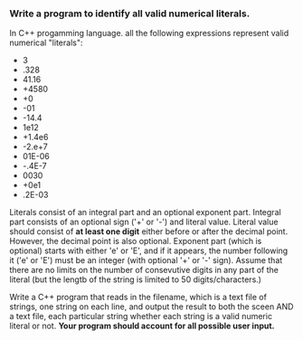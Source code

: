 ### Write a program to identify all valid numerical literals.

In C++ progamming language. all the following expressions represent valid numerical "literals":

 - 3 
 - .328
 - 41.16
 - +4580
 - +0
 - -01
 - -14.4
 - 1e12
 - +1.4e6
 - -2.e+7
 - 01E-06
 - -.4E-7
 - 0030
 - +0e1
 - .2E-03

Literals consist of an integral part and an optional exponent part. Integral part consists of an optional sign ('+' or '-') and literal value. Literal value should consist of __at least one digit__ either before or after the decimal point. However, the decimal point is also optional. Exponent part (which is optional) starts with either 'e' or 'E', and if it appears, the number following it ('e' or 'E') must be an integer (with optional '+' or '-' sign). Assume that there are no limits on the number of consevutive digits in any part of the literal (but the lengtb of the string is limited to 50 digits/characters.)


Write a C++ program that reads in the filename, which is a text file of strings, one string on each line, and output the result to both the sceen AND a text file, each particular string whether each string is a valid numeric literal or not. __Your program should account for all possible user input.__

